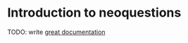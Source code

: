 # Introduction to neoquestions

TODO: write [great documentation](http://jacobian.org/writing/great-documentation/what-to-write/)
